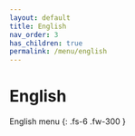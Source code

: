 ```yaml
---
layout: default
title: English
nav_order: 3
has_children: true
permalink: /menu/english
---
```


# English

English menu
{: .fs-6 .fw-300 }